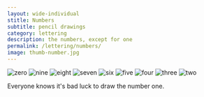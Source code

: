 ```yaml
---
layout: wide-individual
stitle: Numbers
subtitle: pencil drawings
category: lettering
description: the numbers, except for one
permalink: /lettering/numbers/
image: thumb-number.jpg
---
```


<img src="{{ site.url }}/img/lettering/n-0.jpg" alt="zero" title="zero" />

<img src="{{ site.url }}/img/lettering/n-9.jpg" alt="nine" title="nine"/>

<img src="{{ site.url }}/img/lettering/n-8.jpg" alt="eight" title="eight"/>

<img src="{{ site.url }}/img/lettering/n-7.jpg" alt="seven" title="seven" />

<img src="{{ site.url }}/img/lettering/n-6.jpg" alt="six" title="six" />

<img src="{{ site.url }}/img/lettering/n-5.jpg" alt="five" title="five" />

<img src="{{ site.url }}/img/lettering/n-4.jpg" alt="four" title="four" />

<img src="{{ site.url }}/img/lettering/n-3.jpg" alt="three" title="three" />

<img src="{{ site.url }}/img/lettering/n-2.jpg" alt="two" title="two" />

Everyone knows it's bad luck to draw the number one.    
















